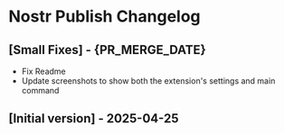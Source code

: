 # Nostr Publish Changelog


## [Small Fixes] - {PR_MERGE_DATE}

- Fix Readme
- Update screenshots to show both the extension's settings and main command

## [Initial version] - 2025-04-25
